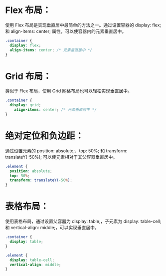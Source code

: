 # Flex 布局：
使用 Flex 布局是实现垂直居中最简单的方法之一。通过设置容器的 display: flex; 和 align-items: center; 属性，可以使容器内的元素垂直居中。
```css
.container {
  display: flex;
  align-items: center; /* 元素垂直居中 */
}
```
# Grid 布局：
类似于 Flex 布局，使用 Grid 网格布局也可以轻松实现垂直居中。
```css
.container {
  display: grid;
    align-items: center; /* 元素垂直居中 */
}
```

# 绝对定位和负边距：
通过设置元素的 position: absolute;、top: 50%; 和 transform: translateY(-50%); 可以使元素相对于其父容器垂直居中。

```css
.element {
  position: absolute;
  top: 50%;
  transform: translateY(-50%);
}
```

# 表格布局：
使用表格布局，通过设置父容器为 display: table;，子元素为 display: table-cell; 和 vertical-align: middle;，可以实现垂直居中。

```css
.container {
  display: table;
}

.element {
  display: table-cell;
  vertical-align: middle;
}
```